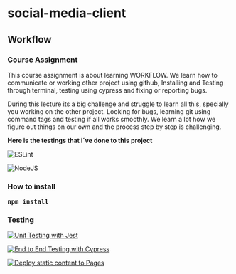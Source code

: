 # social-media-client
## Workflow
### Course Assignment

This course assignment is about learning WORKFLOW. We learn how to communicate or working other project using github, Installing and Testing through terminal, testing using cypress and fixing or reporting bugs.

During this lecture its a big challenge and struggle to learn all this, specially you working on the other project. Looking for bugs, learning git using command tags and testing if all works smoothly.
We learn a lot how we figure out things on our own and the process step by step is challenging.



**Here is the testings that i´ve done to this project**

![ESLint](https://img.shields.io/badge/ESLint-4B3263?style=for-the-badge&logo=eslint&logoColor=white)

![NodeJS](https://img.shields.io/badge/node.js-6DA55F?style=for-the-badge&logo=node.js&logoColor=white)

### How to install
<strong><pre>npm install</pre></strong>

### Testing
[![Unit Testing with Jest](https://github.com/Khintin/social-media-client/actions/workflows/unit-test.yml/badge.svg?branch=workflow&event=push)](https://github.com/Khintin/social-media-client/actions/workflows/unit-test.yml)

[![End to End Testing with Cypress](https://github.com/Khintin/social-media-client/actions/workflows/end-to-end-testing-with-cypress.yml/badge.svg?branch=workflow&event=push)](https://github.com/Khintin/social-media-client/actions/workflows/end-to-end-testing-with-cypress.yml)

[![Deploy static content to Pages](https://github.com/Khintin/social-media-client/actions/workflows/pages.yml/badge.svg?branch=workflow&event=push)](https://github.com/Khintin/social-media-client/actions/workflows/pages.yml)




